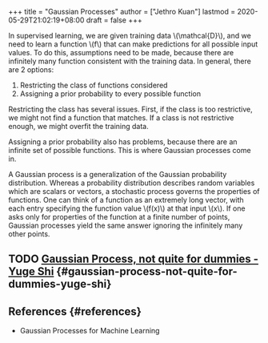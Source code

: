 +++
title = "Gaussian Processes"
author = ["Jethro Kuan"]
lastmod = 2020-05-29T21:02:19+08:00
draft = false
+++

In supervised learning, we are given training data \\(\mathcal{D}\\), and
we need to learn a function \\(f\\) that can make predictions for all
possible input values. To do this, assumptions need to be made,
because there are infinitely many function consistent with the
training data. In general, there are 2 options:

1.  Restricting the class of functions considered
2.  Assigning a prior probability to every possible function

Restricting the class has several issues. First, if the class is too
restrictive, we might not find a function that matches. If a class is
not restrictive enough, we might overfit the training data.

Assigning a prior probability also has problems, because there are an
infinite set of possible functions. This is where Gaussian processes
come in.

A Gaussian process is a generalization of the Gaussian probability distribution.
Whereas a probability distribution describes random variables which
are scalars or vectors, a stochastic process governs the properties of
functions. One can think of a function as an extremely long vector,
with each entry specifying the function value \\(f(x)\\) at that input
\\(x\\). If one asks only for properties of the function at a finite
number of points, Gaussian processes yield the same answer ignoring
the infinitely many other points.

## <span class="org-todo todo TODO">TODO</span> [Gaussian Process, not quite for dummies - Yuge Shi](https://yugeten.github.io/posts/2019/09/GP/) {#gaussian-process-not-quite-for-dummies-yuge-shi}

## References {#references}

- Gaussian Processes for Machine Learning
